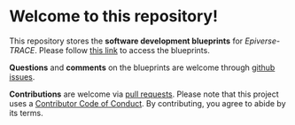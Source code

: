 # Welcome to this repository!

This repository stores the __software development blueprints__ for _Epiverse-TRACE_. Please follow [this link](https://github.com/epiverse-trace/blueprints/blob/main/blueprints.md) to access the blueprints. 

__Questions__ and __comments__ on the blueprints are welcome through [github issues](https://github.com/epiverse-trace/blueprints/issues).


__Contributions__ are welcome via [pull requests](https://github.com/epiverse-trace/blueprints/pulls). Please note that this project uses a [Contributor Code of Conduct](https://github.com/epiverse-trace/linelist/blob/main/CODE_OF_CONDUCT.md
). By contributing, you agree to abide by its terms.





